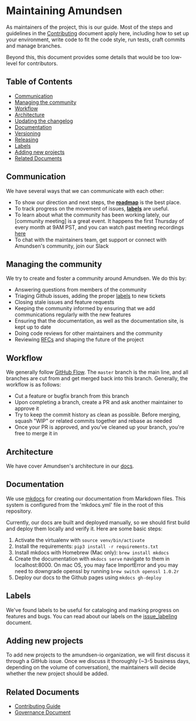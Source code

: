 # Maintaining Amundsen

As maintainers of the project, this is our guide. Most of the steps and guidelines
in the [Contributing](CONTRIBUTING.md) document apply here, including how to set
up your environment, write code to fit the code style, run tests, craft commits
and manage branches.

Beyond this, this document provides some details that would
be too low-level for contributors.

## Table of Contents

- [Communication](#communication)
- [Managing the community](#managing-the-community)
- [Workflow](#workflow)
- [Architecture](#architecture)
- [Updating the changelog](#updating-the-changelog)
- [Documentation](#documentation)
- [Versioning](#versioning)
- [Releasing](#releasing)
- [Labels](#labels)
- [Adding new projects](#adding-new-projects)
- [Related Documents](#related-documents)

## Communication

We have several ways that we can communicate with each other:

- To show our direction and next steps, the [**roadmap**][roadmap] is the best place.
- To track progress on the movement of issues, [**labels**](#labels)
  are useful.
- To learn about what the community has been working lately, our [community meeting] is a great event. It happens the first Thursday of every month at 9AM PST, and you can watch past meeting recordings [here][cmeetingrecordings]
- To chat with the maintainers team, get support or connect with Amundsen's community, join our Slack

[roadmap]: https://www.amundsen.io/amundsen/roadmap/
[cmeeting]: meet.google.com/mqz-ndck-jmj
[cmeetingrecordings]: https://www.youtube.com/channel/UCgOyzG0sEoolxuC9YXDYPeg
[slack]: amundsenworkspace.slack.com

## Managing the community

We try to create and foster a community around Amundsen. We do this by:

- Answering questions from members of the community
- Triaging Github issues, adding the proper [labels][labels] to new tickets
- Closing stale issues and feature requests
- Keeping the community informed by ensuring that we add communications regularly with the new features
- Ensuring that the documentation, as well as the documentation site, is kept up to
  date
- Doing code reviews for other maintainers and the community
- Reviewing [RFCs][rfcs] and shaping the future of the project

[labels]: https://github.com/amundsen-io/amundsen/labels
[rfcs]: https://github.com/amundsen-io/rfcs

## Workflow

We generally follow [GitHub Flow]. The `master` branch is the main line, and all
branches are cut from and get merged back into this branch. Generally, the
workflow is as follows:

[github flow]: https://help.github.com/articles/github-flow/

- Cut a feature or bugfix branch from this branch
- Upon completing a branch, create a PR and ask another maintainer to approve
  it
- Try to keep the commit history as clean as possible. Before merging, squash
  "WIP" or related commits together and rebase as needed
- Once your PR is approved, and you've cleaned up your branch, you're free to
  merge it in

## Architecture

We have cover Amundsen's architecture in our [docs](https://lyft.github.io/amundsen/architecture/).

## Documentation

We use [mkdocs] for creating our documentation from Markdown files. This system is configured
from the 'mkdocs.yml' file in the root of this repository.

Currently, our docs are built and deployed manually, so we should first build and deploy them locally and verify it. Here are some basic steps:

1. Activate the virtualenv with `source venv/bin/activate`
1. Install the requirements: `pip3 install -r requirements.txt`
1. Install mkdocs with Homebrew (Mac only): `brew install mkdocs`
1. Create the documentation with `mkdocs serve` navigate to them in localhost:8000. On mac OS, you may face ImportError and you may need to downgrade openssl by running `brew switch openssl 1.0.2r`
1. Deploy our docs to the Github pages using `mkdocs gh-deploy`

[mkdocs]: https://www.mkdocs.org/

## Labels

We've found labels to be useful for cataloging and marking progress on features and bugs. You can read about our labels on the [issue_labeling](https://lyft.github.io/amundsen/issue_labeling/) document.

## Adding new projects

To add new projects to the amundsen-io organization, we will first discuss it through a GitHub issue. Once we discuss it thoroughly (~3-5 business days, depending on the volume of conversation), the maintainers will decide whether the new project should be added.

## Related Documents

- [Contributing Guide](https://www.amundsen.io/amundsen/CONTRIBUTING/)
- [Governance Document](https://github.com/amundsen-io/amundsen/blob/master/GOVERNANCE.md)

